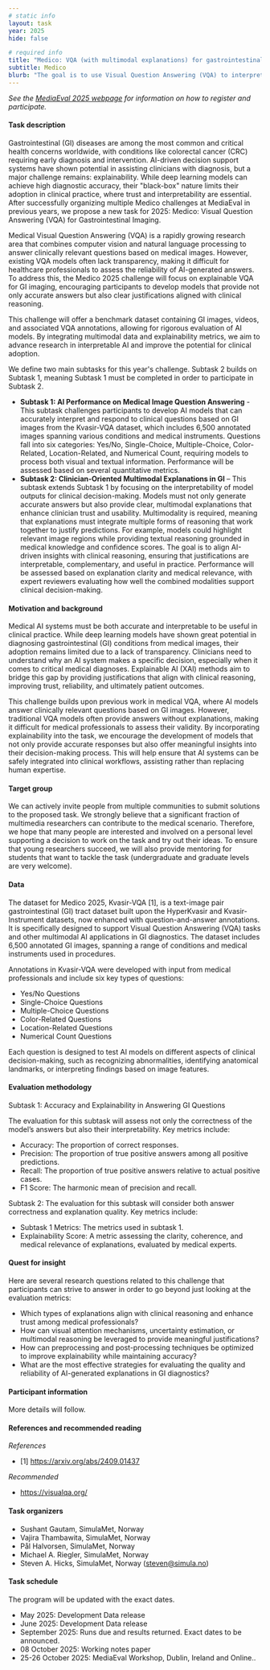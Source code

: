 ```yaml
---
# static info
layout: task
year: 2025
hide: false

# required info
title: "Medico: VQA (with multimodal explanations) for gastrointestinal imaging"
subtitle: Medico
blurb: "The goal is to use Visual Question Answering (VQA) to interpret and answer questions based on gastrointestinal images, aiming to enhance decision support and improve AI-driven medical decision-making. We provide a gastrointestinal dataset containing images and videos with VQA labels and additional metadata."
---
```


<!-- # please respect the structure below-->
*See the [MediaEval 2025 webpage](https://multimediaeval.github.io/editions/2025/) for information on how to register and participate.*

#### Task description

Gastrointestinal (GI) diseases are among the most common and critical health concerns worldwide, with conditions like colorectal cancer (CRC) requiring early diagnosis and intervention. AI-driven decision support systems have shown potential in assisting clinicians with diagnosis, but a major challenge remains: explainability. While deep learning models can achieve high diagnostic accuracy, their "black-box" nature limits their adoption in clinical practice, where trust and interpretability are essential. After successfully organizing multiple Medico challenges at MediaEval in previous years, we propose a new task for 2025: Medico: Visual Question Answering (VQA) for Gastrointestinal Imaging. 

Medical Visual Question Answering (VQA) is a rapidly growing research area that combines computer vision and natural language processing to answer clinically relevant questions based on medical images. However, existing VQA models often lack transparency, making it difficult for healthcare professionals to assess the reliability of AI-generated answers. To address this, the Medico 2025 challenge will focus on explainable VQA for GI imaging, encouraging participants to develop models that provide not only accurate answers but also clear justifications aligned with clinical reasoning.

This challenge will offer a benchmark dataset containing GI images, videos, and associated VQA annotations, allowing for rigorous evaluation of AI models. By integrating multimodal data and explainability metrics, we aim to advance research in interpretable AI and improve the potential for clinical adoption.

We define two main subtasks for this year's challenge. Subtask 2 builds on Subtask 1, meaning Subtask 1 must be completed in order to participate in Subtask 2.
* **Subtask 1: AI Performance on Medical Image Question Answering** - This subtask challenges participants to develop AI models that can accurately interpret and respond to clinical questions based on GI images from the Kvasir-VQA dataset, which includes 6,500 annotated images spanning various conditions and medical instruments. Questions fall into six categories: Yes/No, Single-Choice, Multiple-Choice, Color-Related, Location-Related, and Numerical Count, requiring models to process both visual and textual information. Performance will be assessed based on several quantitative metrics.
* **Subtask 2: Clinician-Oriented Multimodal Explanations in GI** – This subtask extends Subtask 1 by focusing on the interpretability of model outputs for clinical decision-making. Models must not only generate accurate answers but also provide clear, multimodal explanations that enhance clinician trust and usability. Multimodality is required, meaning that explanations must integrate multiple forms of reasoning that work together to justify predictions. For example, models could highlight relevant image regions while providing textual reasoning grounded in medical knowledge and confidence scores. The goal is to align AI-driven insights with clinical reasoning, ensuring that justifications are interpretable, complementary, and useful in practice. Performance will be assessed based on explanation clarity and medical relevance, with expert reviewers evaluating how well the combined modalities support clinical decision-making.

#### Motivation and background

Medical AI systems must be both accurate and interpretable to be useful in clinical practice. While deep learning models have shown great potential in diagnosing gastrointestinal (GI) conditions from medical images, their adoption remains limited due to a lack of transparency. Clinicians need to understand why an AI system makes a specific decision, especially when it comes to critical medical diagnoses. Explainable AI (XAI) methods aim to bridge this gap by providing justifications that align with clinical reasoning, improving trust, reliability, and ultimately patient outcomes.

This challenge builds upon previous work in medical VQA, where AI models answer clinically relevant questions based on GI images. However, traditional VQA models often provide answers without explanations, making it difficult for medical professionals to assess their validity. By incorporating explainability into the task, we encourage the development of models that not only provide accurate responses but also offer meaningful insights into their decision-making process. This will help ensure that AI systems can be safely integrated into clinical workflows, assisting rather than replacing human expertise.

#### Target group

We can actively invite people from multiple communities to submit solutions to the proposed task. We strongly believe that a significant fraction of multimedia researchers can contribute to the medical scenario. Therefore, we hope that many people are interested and involved on a personal level supporting a decision to work on the task and try out their ideas. To ensure that young researchers succeed, we will also provide mentoring for students that want to tackle the task (undergraduate and graduate levels are very welcome).

#### Data

The dataset for Medico 2025, Kvasir-VQA [1], is a text-image pair gastrointestinal (GI) tract dataset built upon the HyperKvasir and Kvasir-Instrument datasets, now enhanced with question-and-answer annotations. It is specifically designed to support Visual Question Answering (VQA) tasks and other multimodal AI applications in GI diagnostics. The dataset includes 6,500 annotated GI images, spanning a range of conditions and medical instruments used in procedures.

Annotations in Kvasir-VQA were developed with input from medical professionals and include six key types of questions:
* Yes/No Questions
* Single-Choice Questions
* Multiple-Choice Questions
* Color-Related Questions
* Location-Related Questions
* Numerical Count Questions
  
Each question is designed to test AI models on different aspects of clinical decision-making, such as recognizing abnormalities, identifying anatomical landmarks, or interpreting findings based on image features.

#### Evaluation methodology

Subtask 1: Accuracy and Explainability in Answering GI Questions

The evaluation for this subtask will assess not only the correctness of the model’s answers but also their interpretability. Key metrics include:
* Accuracy: The proportion of correct responses.
* Precision: The proportion of true positive answers among all positive predictions.
* Recall: The proportion of true positive answers relative to actual positive cases.
* F1 Score: The harmonic mean of precision and recall.

Subtask 2: The evaluation for this subtask will consider both answer correctness and explanation quality. Key metrics include:
* Subtask 1 Metrics: The metrics used in subtask 1.
* Explainability Score: A metric assessing the clarity, coherence, and medical relevance of explanations, evaluated by medical experts.

#### Quest for insight

Here are several research questions related to this challenge that participants can strive to answer in order to go beyond just looking at the evaluation metrics: 
* Which types of explanations align with clinical reasoning and enhance trust among medical professionals?
* How can visual attention mechanisms, uncertainty estimation, or multimodal reasoning be leveraged to provide meaningful justifications?
* How can preprocessing and post-processing techniques be optimized to improve explainability while maintaining accuracy?
* What are the most effective strategies for evaluating the quality and reliability of AI-generated explanations in GI diagnostics?

#### Participant information
More details will follow.

#### References and recommended reading

*References*
* \[1\] https://arxiv.org/abs/2409.01437

*Recommended*
* https://visualqa.org/

#### Task organizers
* Sushant Gautam, SimulaMet, Norway
* Vajira Thambawita, SimulaMet, Norway
* Pål Halvorsen, SimulaMet, Norway
* Michael A. Riegler, SimulaMet, Norway
* Steven A. Hicks, SimulaMet, Norway (steven@simula.no)

#### Task schedule
The program will be updated with the exact dates.

* May 2025: Development Data release
* June 2025: Development Data release
* September 2025: Runs due and results returned. Exact dates to be announced.
* 08 October 2025: Working notes paper
* 25-26 October 2025: MediaEval Workshop, Dublin, Ireland and Online..
